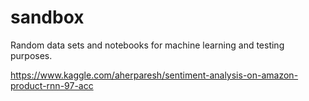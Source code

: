# sandbox
Random data sets and notebooks for machine learning and testing purposes.

https://www.kaggle.com/aherparesh/sentiment-analysis-on-amazon-product-rnn-97-acc
